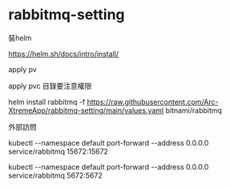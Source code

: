 # rabbitmq-setting
裝helm

https://helm.sh/docs/intro/install/

apply pv

apply pvc
目錄要注意權限

helm install rabbitmq -f https://raw.githubusercontent.com/Arc-XtremeApp/rabbitmq-setting/main/values.yaml bitnami/rabbitmq

外部訪問

kubectl --namespace default port-forward --address 0.0.0.0 service/rabbitmq 15672:15672


kubectl --namespace default port-forward --address 0.0.0.0 service/rabbitmq 5672:5672
